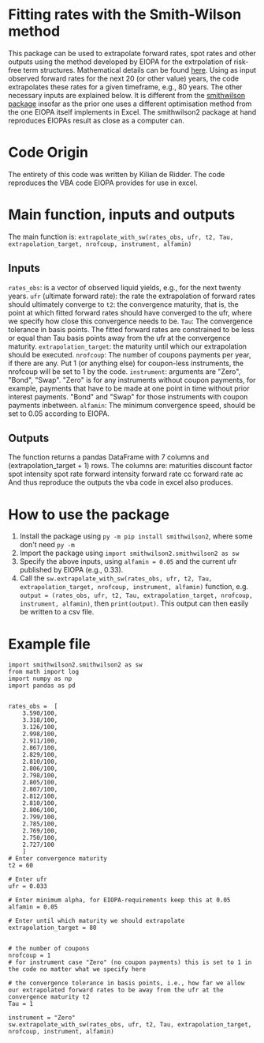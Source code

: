 # Fitting rates with the Smith-Wilson method
This package can be used to extrapolate forward rates, spot rates and other outputs using the method developed by EIOPA for the extrpolation of risk-free term structures. Mathematical details can be found [here](https://www.eiopa.europa.eu/document/download/0ab82697-40a6-49ad-930f-211b649c1be9_en?filename=EIOPA-BoS-24-099-Report-on-the-Calculation-of-the-UFR-for-2025.pdf).
Using as input observed forward rates for the next 20 (or other value) years,
the code extrapolates these rates for a given timeframe, e.g., 80 years. The other necessary inputs are explained below.
It is different from the [smithwilson package](https://github.com/simicd/smith-wilson-py) insofar as the prior one uses a different optimisation method from the one EIOPA itself implements in Excel. The smithwilson2 package at hand reproduces EIOPAs result as close as a computer can.

# Code Origin
The entirety of this code was written by Kilian de Ridder.
The code reproduces the VBA code EIOPA provides for use in excel.

# Main function, inputs and outputs
The main function is:
```extrapolate_with_sw(rates_obs, ufr, t2, Tau, extrapolation_target, nrofcoup, instrument, alfamin)```

## Inputs
```rates_obs```: is a vector of observed liquid yields, e.g., for the next twenty years.
```ufr``` (ultimate forward rate): the rate the extrapolation of forward rates should ultimately converge to
```t2```: the convergence maturity, that is, the point at which fitted forward rates should have converged to the ufr, where we specify how close this convergence needs to be.
```Tau```: The convergence tolerance in basis points. The fitted forward rates are constrained to be less or equal than Tau basis points away from the ufr at the convergence maturity.
```extrapolation_target```: the maturity until which our extrapolation should be executed.
```nrofcoup```: The number of coupons payments per year, if there are any. Put 1 (or anything else) for coupon-less instruments, the nrofcoup will be set to 1 by the code.
```instrument```: arguments are "Zero", "Bond", "Swap". "Zero" is for any instruments without coupon payments, for example, payments that have to be made at one point in time without prior interest payments. "Bond" and "Swap" for those instruments with coupon payments inbetween.
```alfamin```: The minimum convergence speed, should be set to 0.05 according to EIOPA.

## Outputs
The function returns a pandas DataFrame with 7 columns and (extrapolation_target + 1) rows. The columns are:
maturities
discount factor
spot intensity
spot rate
forward intensity
forward rate cc
forward rate ac
And thus reproduce the outputs the vba code in excel also produces.

# How to use the package
1. Install the package using ```py -m pip install smithwilson2```, where some don't need ```py -m```
2. Import the package using ```import smithwilson2.smithwilson2 as sw```
3. Specify the above inputs, using ```alfamin = 0.05``` and the current ufr published by EIOPA (e.g., 0.33).
4. Call the ```sw.extrapolate_with_sw(rates_obs, ufr, t2, Tau, extrapolation_target, nrofcoup, instrument, alfamin)``` function, e.g.
```output = (rates_obs, ufr, t2, Tau, extrapolation_target, nrofcoup, instrument, alfamin)```, then
```print(output)```.
This output can then easily be written to a csv file.

# Example file
```
import smithwilson2.smithwilson2 as sw
from math import log
import numpy as np
import pandas as pd


rates_obs =  [
    3.590/100,
    3.318/100,
    3.126/100,
    2.998/100,
    2.911/100,
    2.867/100,
    2.829/100,
    2.810/100,
    2.806/100,
    2.798/100,
    2.805/100,
    2.807/100,
    2.812/100,
    2.810/100,
    2.806/100,
    2.799/100,
    2.785/100,
    2.769/100,
    2.750/100,
    2.727/100
    ]
# Enter convergence maturity
t2 = 60

# Enter ufr
ufr = 0.033

# Enter minimum alpha, for EIOPA-requirements keep this at 0.05
alfamin = 0.05

# Enter until which maturity we should extrapolate
extrapolation_target = 80


# the number of coupons
nrofcoup = 1
# for instrument case "Zero" (no coupon payments) this is set to 1 in the code no matter what we specify here

# the convergence tolerance in basis points, i.e., how far we allow our extrapolated forward rates to be away from the ufr at the convergence maturity t2
Tau = 1

instrument = "Zero"
sw.extrapolate_with_sw(rates_obs, ufr, t2, Tau, extrapolation_target, nrofcoup, instrument, alfamin)

```




